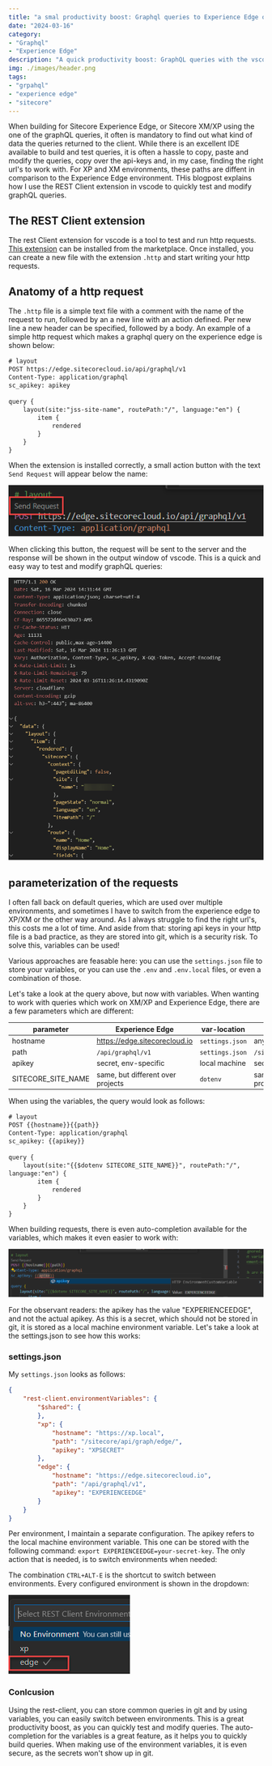 ```yaml
---
title: "a smal productivity boost: Graphql queries to Experience Edge or XM/XP using the vscode rest client plugin"
date: "2024-03-16"
category: 
- "Graphql"
- "Experience Edge"
description: "A quick productivity boost: GraphQL queries with the vscode REST Client extension"
img: ./images/header.png
tags:
- "grpahql"
- "experience edge"
- "sitecore"
---
```


When building for Sitecore Experience Edge, or Sitecore XM/XP using the one of the graphQL queries, it often is mandatory to find out what kind of data the queries returned to the client. While there is an excellent IDE available to build and test queries, it is often a hassle to copy, paste and modify the queries, copy over the api-keys and, in my case, finding the right url's to work with. For XP and XM environments, these paths are diffent in comparison to the Experience Edge environment. THis blogpost explains how I use the REST Client extension in vscode to quickly test and modify graphQL queries.

## The REST Client extension

The rest Client extension for vscode is a tool to test and run http requests. [This extension](https://marketplace.visualstudio.com/items?itemName=humao.rest-client) can be installed from the marketplace. Once installed, you can create a new file with the extension `.http` and start writing your http requests.

## Anatomy of a http request

The `.http` file is a simple text file with a comment with the name of the request to run, followed by an a new line with an action defined. Per new line a new header can be specified, followed by a body. An example of a simple http request which makes a graphql query on the experience edge is shown below:

```http
# layout
POST https://edge.sitecorecloud.io/api/graphql/v1
Content-Type: application/graphql
sc_apikey: apikey

query {
    layout(site:"jss-site-name", routePath:"/", language:"en") {
        item {
            rendered
        }
    }
}
```
When the extension is installed correctly, a small action button with the text `Send Request` will appear below the name:

![Send Request](./images/rest-client-extension.png)

When clicking this button, the request will be sent to the server and the response will be shown in the output window of vscode. This is a quick and easy way to test and modify graphQL queries:

![Response](./images/response.png)

## parameterization of the requests

I often fall back on default queries, which are used over multiple environments, and sometimes I have to switch from the experience edge to XP/XM or the other way around. As I always struggle to find the right url's, this costs me a lot of time. And aside from that: storing api keys in your http file is a bad practice, as they are stored into git, which is a security risk. To solve this, variables can be used!

Various approaches are feasable here: you can use the `settings.json` file to store your variables, or you can use the `.env` and `.env.local` files, or even a combination of those.

Let's take a look at the query above, but now with variables. When wanting to work with queries which work on XM/XP and Experience Edge, there are a few parameters which are different:

parameter | Experience Edge | var-location | XM/XP | var-location
--- | --- | --- | --- | ---
hostname | https://edge.sitecorecloud.io | `settings.json` | any hostname | `settings.json`
path | `/api/graphql/v1` | `settings.json` | `/sitecore/api/graph/edge/` | `settings.json`
apikey | secret, env-specific | local machine | secret, env-specific | local machine
SITECORE_SITE_NAME | same, but different over projects | `dotenv` | same, but different over projects | `dotenv`

When using the variables, the query would look as follows:

```http
# layout
POST {{hostname}}{{path}}
Content-Type: application/graphql
sc_apikey: {{apikey}}

query {
    layout(site:"{{$dotenv SITECORE_SITE_NAME}}", routePath:"/", language:"en") {
        item {
            rendered
        }
    }
}
```

When building requests, there is even auto-completion available for the variables, which makes it even easier to work with:

![Auto-completion](./images/auto-complete.png)

For the observant readers: the apikey has the value "EXPERIENCEEDGE", and not the actual apikey. As this is a secret, which should not be stored in git, it is stored as a local machine environment variable. Let's take a look at the settings.json to see how this works:

### settings.json

My `settings.json` looks as follows:

```json
{
    "rest-client.environmentVariables": {
        "$shared": {        
        },
        "xp": {
            "hostname": "https://xp.local",
            "path": "/sitecore/api/graph/edge/",
            "apikey": "XPSECRET"
        },
        "edge": {
            "hostname": "https://edge.sitecorecloud.io",
            "path": "/api/graphql/v1",
            "apikey": "EXPERIENCEEDGE"
        }
    }
}
```

Per environment, I maintain a separate configuration. The apikey refers to the local machine environment variable. This one can be stored with the following command: `export EXPERIENCEEDGE=your-secret-key`. The only action that is needed, is to switch environments when needed:

The combination `CTRL+ALT-E` is the shortcut to switch between environments. Every configured environment is shown in the dropdown:

![Switch environment](./images/switch-environments.png)	

### Conlcusion

Using the rest-client, you can store common queries in git and by using variables, you can easily switch between environments. This is a great productivity boost, as you can quickly test and modify queries. The auto-completion for the variables is a great feature, as it helps you to quickly build queries. When making use of the environment variables, it is even secure, as the secrets won't show up in git.

